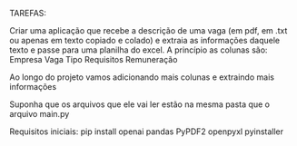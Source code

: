 TAREFAS:

Criar uma aplicação que recebe a descrição de uma vaga (em pdf, em .txt ou apenas em texto copiado e colado) e extraia as informações daquele texto e passe para uma planilha do excel. A princípio as colunas são:
Empresa
Vaga
Tipo
Requisitos
Remuneração

Ao longo do projeto vamos adicionando mais colunas e extraindo mais informações

Suponha que os arquivos que ele vai ler estão na mesma pasta que o arquivo main.py

Requisitos iniciais:
pip install openai pandas PyPDF2 openpyxl pyinstaller
